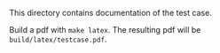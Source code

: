 This directory contains documentation of the test case.  

Build a pdf with ``make latex``.  The resulting pdf will be ``build/latex/testcase.pdf``.
